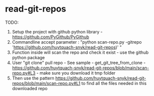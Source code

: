 # read-git-repos

TODO:
1. Setup the project with github python library - https://github.com/PyGithub/PyGithub
2. Commandline accept parameter : "python scan-repo.py -gitrepo 'https://github.com/huytquach-snyk/read-git-repos)' "
3. Function inside will scan the repo and check it exist - use the github python package
4. User "git clone" pull repo - See sample - get_git_tree_from_clone - https://github.com/huytquach-snyk/read-git-repos/blob/main/scan-repo.py#L3 - make sure you download it tmp folder
5. Then use the pattern https://github.com/huytquach-snyk/read-git-repos/blob/main/scan-repo.py#L1 to find all the files needed in this downloaded repo
